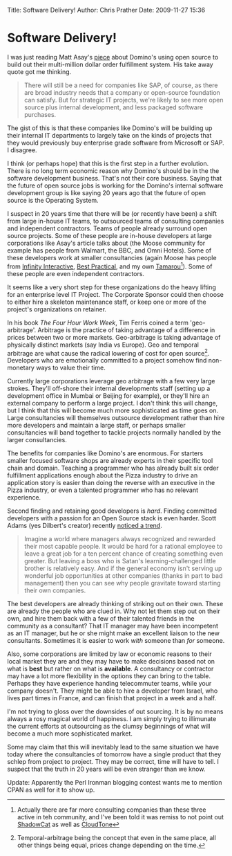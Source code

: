 Title: Software Delivery! 
Author: Chris Prather
Date: 2009-11-27 15:36

# Software Delivery! 

I was just reading Matt Asay's [piece][1] about Domino's using open
source to build out their multi-million dollar order fulfillment system.
His take away quote got me thinking.

> There will still be a need for companies like SAP, of course, as there
> are broad industry needs that a company or open-source foundation can
> satisfy. But for strategic IT projects, we're likely to see more open
> source plus internal development, and less packaged software 
> purchases.

The gist of this is that these companies like Domino's will be building
up their internal IT departments to largely take on the kinds of
projects that they would previously buy enterprise grade software from Microsoft or SAP. I disagree.

I think (or perhaps hope) that this is the first step in a further
evolution. There is no long term economic reason why Domino's should be
in the the software development business. That's not their core
business. Saying that the future of open source jobs is working for the
Domino's internal software development group is like saying 20 years ago
that the future of open source is the Operating System.

I suspect in 20 years time that there will be (or recently have been) a
shift from large in-house IT teams, to outsourced teams of consulting
companies and independent contractors. Teams of people already surround
open source projects. Some of these people are in-house developers at
large corporations like Asay's article talks about (the Moose community
for example has people from Walmart, the BBC, and Omni Hotels). Some of
these developers work at smaller consultancies (again Moose has people
from [Infinity Interactive][3], [Best Practical][4], and my own
[Tamarou][5][^1]). Some of these people are even independent contractors.

It seems like a very short step for these organizations do the heavy
lifting for an enterprise level IT Project. The Corporate Sponsor could
then choose to either hire a skeleton maintenance staff, or keep one or
more of the project's organizations on retainer.

In his book _The Four Hour Work Week_, Tim Ferris coined a term
'geo-arbitrage'. Arbitrage is the practice of taking advantage of a
difference in prices between two or more markets. Geo-arbitrage is
taking advantage of physically distinct markets (say India vs Europe).
Geo and temporal arbitrage are what cause the radical lowering of cost
for open source[^2]. Developers who are emotionally committed to a project somehow find non-monetary ways to value their time.

Currently large corporations leverage geo arbitrage with a few very
large strokes. They'll off-shore their internal developments staff
(setting up a development office in Mumbai or Beijing for example), or
they'll hire an external company to perform a large project. I don't
think this will change, but I think that this will become much more
sophisticated as time goes on. Large consultancies will themselves
outsource development rather than hire more developers and maintain a
large staff, or perhaps smaller consultancies will band together to
tackle projects normally handled by the larger consultancies.

The benefits for companies like Domino's are enormous. For starters
smaller focused software shops are already experts in their specific
tool chain and domain. Teaching a programmer who has already built six
order fulfillment applications enough about the Pizza industry to drive
an application story is easier than doing the reverse with an executive
in the Pizza industry, or even a talented programmer who has no relevant
experience.

Second finding and retaining good developers is *hard*. Finding
committed developers with a passion for an Open Source stack is even
harder. Scott Adams (yes Dilbert's creator) recently 
[noticed a trend][6].

> Imagine a world where managers always recognized and rewarded their
> most capable people. It would be hard for a rational employee to
> leave a great job for a ten percent chance of creating something
> even greater. But leaving a boss who is Satan's learning-challenged
> little brother is relatively easy. And if the general economy isn't
> serving up wonderful job opportunities at other companies (thanks in
> part to bad management) then you can see why people gravitate toward
> starting their own companies.

The best developers are already thinking of striking out on their own.
These are already the people who are clued in. Why not let them step out
on their own, and hire them back with a few of their talented friends in
the community as a consultant? That IT manager may have been incompetent
as an IT manager, but he or she might make an excellent liaison to the
new consultants. Sometimes it is easier to work *with* someone than
*for* someone.

Also, some corporations are limited by law or economic reasons to their
local market they are and they may have to make decisions based not on
what is **best** but rather on what is **available**. A consultancy or
contractor may have a lot more flexibility in the options they can bring
to the table. Perhaps they have experience handing telecommuter teams,
while your company doesn't. They might be able to hire a developer from
Israel, who lives part times in France, and can finish that project in a
week and a half.

I'm not trying to gloss over the downsides of out sourcing. It is by no
means always a rosy magical world of happiness. I am simply trying to
illimunate the current efforts at outsourcing as the clumsy beginnings
of what will become a much more sophisticated market.

Some may claim that this will inevitably lead to the same situation we
have today where the consultancies of tomorrow have a single product
that they schlep from project to project. They may be correct, time will
have to tell. I suspect that the truth in 20 years will be even stranger than we know.

Update: Apparently the Perl Ironman blogging contest wants me to mention CPAN as well for it to show up. 

[^2]: Temporal-arbitrage being the concept that even in the same place, all other things being equal, prices change depending on the time. 

[^1]: Actually there are far more consulting companies than these three active in teh community, and I've been told it was remiss to not point out [ShadowCat](http://shadowcat.co.uk) as well as [CloudTone](http://cloudtone.ca)

[1]: http://news.cnet.com/8301-13505_3-10404406-16.html
[2]: http://tamarou.com
[3]: http://iinteractive.com
[4]: http://bestpractical.com
[5]: http://tamarou.com
[6]: http://www.dilbert.com/blog/entry/the_bad_management_stimulus/
